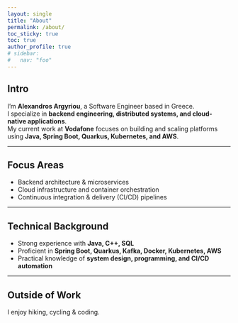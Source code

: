```yaml
---
layout: single
title: "About"
permalink: /about/
toc_sticky: true
toc: true
author_profile: true
# sidebar:
#   nav: "foo"
---
```


## Intro
I’m **Alexandros Argyriou**, a Software Engineer based in Greece.  
I specialize in **backend engineering, distributed systems, and cloud-native applications**.  
My current work at **Vodafone** focuses on building and scaling platforms using **Java, Spring Boot, Quarkus, Kubernetes, and AWS**.

---

## Focus Areas
- Backend architecture & microservices  
- Cloud infrastructure and container orchestration  
- Continuous integration & delivery (CI/CD) pipelines  

---

## Technical Background
- Strong experience with **Java, C++, SQL**  
- Proficient in **Spring Boot, Quarkus, Kafka, Docker, Kubernetes, AWS**  
- Practical knowledge of **system design, programming, and CI/CD automation**  

---

## Outside of Work
I enjoy hiking, cycling & coding.
